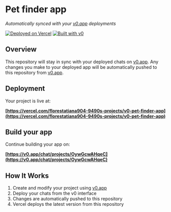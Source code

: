 # Pet finder app

*Automatically synced with your [v0.app](https://v0.app) deployments*

[![Deployed on Vercel](https://img.shields.io/badge/Deployed%20on-Vercel-black?style=for-the-badge&logo=vercel)](https://vercel.com/florestatiana904-9490s-projects/v0-pet-finder-app)
[![Built with v0](https://img.shields.io/badge/Built%20with-v0.app-black?style=for-the-badge)](https://v0.app/chat/projects/OywGcwAHqeC)

## Overview

This repository will stay in sync with your deployed chats on [v0.app](https://v0.app).
Any changes you make to your deployed app will be automatically pushed to this repository from [v0.app](https://v0.app).

## Deployment

Your project is live at:

**[https://vercel.com/florestatiana904-9490s-projects/v0-pet-finder-app](https://vercel.com/florestatiana904-9490s-projects/v0-pet-finder-app)**

## Build your app

Continue building your app on:

**[https://v0.app/chat/projects/OywGcwAHqeC](https://v0.app/chat/projects/OywGcwAHqeC)**

## How It Works

1. Create and modify your project using [v0.app](https://v0.app)
2. Deploy your chats from the v0 interface
3. Changes are automatically pushed to this repository
4. Vercel deploys the latest version from this repository
